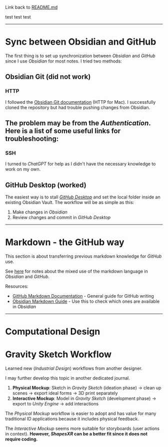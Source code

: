 Link back to [README.md](../README.md)


test test test

---
# Sync between Obsidian and GitHub
The first thing is to set up synchronization between *Obsidian* and *GitHub* since I use *Obsidian* for most notes. I tried two methods: 
## Obsidian Git (did not work)
### HTTP
I followed the [Obsidian Git documentation](https://publish.obsidian.md/git-doc/Getting+Started) (HTTP for Mac). I successfully cloned the repository but had trouble pushing changes from Obsidian. 

The problem may be from the *Authentication*. Here is a list of some useful links for troubleshooting:
- 

### SSH
I turned to *ChatGPT* for help as I didn't have the necessary knowledge to work on my own. 

## GitHub Desktop (worked)
The easiest way is to stall [*GitHub Desktop*](https://desktop.github.com) and set the local folder inside an existing Obsidian Vault. The workflow will be as simple as this: 
1. Make changes in *Obsidian*
2. Review changes and commit in *GitHub Desktop*

---

# Markdown - the GitHub way
This section is about transferring previous markdown knowledge for *GitHub* use. 

See [here](resources/_GitHub_Favored_Markdown.md) for notes about the mixed use of the markdown language in *Obsidian* and *GitHub*.

Resources: 
- [GitHub Markdown Documentation](https://docs.github.com/en/get-started/writing-on-github/getting-started-with-writing-and-formatting-on-github) - General guide for GitHub writing
- [Obsidian Markdown Guide](https://www.markdownguide.org/tools/obsidian/) - Use this to check which ones are available in *Obsidian*

---

# Computational Design


# Gravity Sketch Workflow
Learned new (*Industrial Design*) workflows from another designer. 

I may further develop this topic in another dedicated journal. 

1. **Physical Mockup**: Sketch in *Gravity Sketch* (ideation phase) -> clean up scenes -> export ideal forms -> 3D print separately
2. **Interactive Mockup**: Model in *Gravity Sketch* (development phase) -> export to *Unity Engine* -> add interactions

The *Physical Mockup* workflow is easier to adopt and has value for many traditional ID applications because it includes physical feedback. 

The *Interactive Mockup* seems more suitable for storyboards (user actions in context). **However, *ShapesXR* can be a better fit since it does not require coding.** 